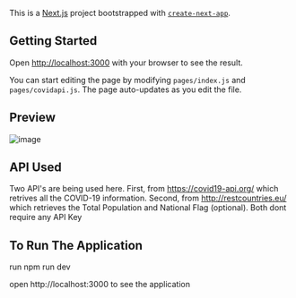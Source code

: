 
This is a [Next.js](https://nextjs.org/) project bootstrapped with [`create-next-app`](https://github.com/vercel/next.js/tree/canary/packages/create-next-app).

## Getting Started

Open [http://localhost:3000](http://localhost:3000) with your browser to see the result.

You can start editing the page by modifying `pages/index.js` and `pages/covidapi.js`. The page auto-updates as you edit the file.

## Preview
![image](https://user-images.githubusercontent.com/28191442/109366602-d70c4b00-7861-11eb-9a3b-d39f405b5360.png)
## API Used
Two API's are being used here. First, from https://covid19-api.org/ which retrives all the COVID-19 information. Second, from http://restcountries.eu/ which retrieves the Total Population and National Flag (optional). Both dont require any API Key
## To Run The Application
run npm run dev

open http://localhost:3000 to see the application
